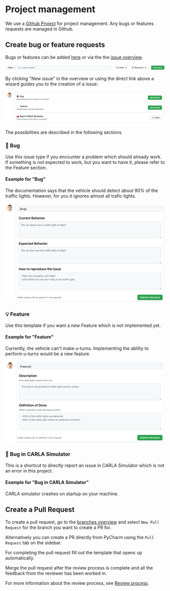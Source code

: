 # Project management
We use a [Github Project](https://github.com/users/ll7/projects/2) for project management.
Any bugs or features requests are managed in Github.

## Create bug or feature requests
Bugs or features can be added [here](https://github.com/ll7/paf22/issues/new/choose) or via the the [issue overview](https://github.com/ll7/paf22/issues).

![](../00_assets/create_issue.png)

By clicking "New issue" in the overview or using the direct link above a wizard guides you to the creation of a issue:

![](../00_assets/issue_wizard.png)

The possibilities are described in the following sections.

### 🐞 Bug
Use this issue type if you encounter a problem which should already work.
If something is not expected to work, but you want to have it, please refer to the Feature section.

#### Example for "Bug"
The documentation says that the vehicle should detect about 90% of the traffic lights.
However, for you it ignores almost all trafic lights.

![](../00_assets/bug_template.png)

### 💡 Feature
Use this template if you want a new Feature which is not implemented yet.

#### Example for "Feature"
Currently, the vehicle can't make u-turns.
Implementing the ability to perform u-turns would be a new feature.

![](../00_assets/feature_template.png)

### 🚗 Bug in CARLA Simulator
This is a shortcut to directly report an issue in CARLA Simulator which is not an error in this project.

#### Example for "Bug in CARLA Simulator"
CARLA simulator crashes on startup on your machine.

###

## Create a Pull Request

To create a pull request, go to the [branches overview](https://github.com/ll7/paf22/branches) and select ``New Pull Request`` for the branch you want to create a PR for.

Alternatively you can create a PR directly from PyCharm using the ``Pull Request`` tab on the sidebar.

For completing the pull request fill out the template that opens up automatically.

Merge the pull request after the review process is complete and all the feedback from the reviewer has been worked in.

For more information about the review process, see [Review process](./07_review_guideline.md).